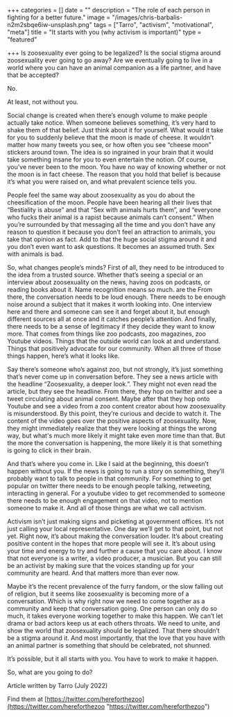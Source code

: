 +++
categories = []
date = ""
description = "The role of each person in fighting for a better future."
image = "/images/chris-barbalis-n2m2sbqe6iw-unsplash.png"
tags = ["Tarro", "activism", "motivational", "meta"]
title = "It starts with you (why activism is important)"
type = "featured"

+++
Is zoosexuality ever going to be legalized? Is the social stigma around zoosexuality ever going to go away? Are we eventually going to live in a world where you can have an animal companion as a life partner, and have that be accepted?   
   
   
 No.   
   
   
 At least, not without you.   
   
   
 Social change is created when there’s enough volume to make people actually take notice. When someone believes something, it’s very hard to shake them of that belief. Just think about it for yourself. What would it take for you to suddenly believe that the moon is made of cheese. It wouldn’t matter how many tweets you see, or how often you see “cheese moon” stickers around town. The idea is so ingrained in your brain that it would take something insane for you to even entertain the notion. Of course, you’ve never been to the moon. You have no way of knowing whether or not the moon is in fact cheese. The reason that you hold that belief is because it’s what you were raised on, and what prevalent science tells you.   
   
 People feel the same way about zoosexuality as you do about the cheesification of the moon. People have been hearing all their lives that “Bestiality is abuse” and that “Sex with animals hurts them”, and “everyone who fucks their animal is a rapist because animals can’t consent.” When you’re surrounded by that messaging all the time and you don’t have any reason to question it because you don’t feel an attraction to animals, you take that opinion as fact. Add to that the huge social stigma around it and you don’t even want to ask questions. It becomes an assumed truth. Sex with animals is bad.   
   
 So, what changes people’s minds? First of all, they need to be introduced to the idea from a trusted source. Whether that’s seeing a special or an interview about zoosexuality on the news, having zoos on podcasts, or reading books about it. Name recognition means so much. are the  From there, the conversation needs to be loud enough. There needs to be enough noise around a subject that it makes it worth looking into. One interview here and there and someone can see it and forget about it, but enough different sources all at once and it catches people’s attention. And finally, there needs to be a sense of legitimacy if they decide they want to know more. That comes from things like zoo podcasts, zoo magazines, zoo Youtube videos. Things that the outside world can look at and understand. Things that positively advocate for our community. When all three of those things happen, here’s what it looks like.  
   
 Say there’s someone who’s against zoo, but not strongly, it’s just something that’s never come up in conversation before. They see a news article with the headline “Zoosexuality, a deeper look.”. They might not even read the article, but they see the headline. From there, they hop on twitter and see a tweet circulating about animal consent. Maybe after that they hop onto Youtube and see a video from a zoo content creator about how zoosexuality is misunderstood. By this point, they’re curious and decide to watch it. The content of the video goes over the positive aspects of zoosexuality. Now, they might immediately realize that they were looking at things the wrong way, but what's much more likely it might take even more time than that. But the more the conversation is happening, the more likely it is that something is going to click in their brain.   
   
 And that’s where you come in. Like I said at the beginning, this doesn’t happen without you. If the news is going to run a story on something, they’ll probably want to talk to people in that community. For something to get popular on twitter there needs to be enough people talking, retweeting, interacting in general. For a youtube video to get recommended to someone there needs to be enough engagement on that video, not to mention someone to make it. And all of those things are what we call activism.   
   
 Activism isn’t just making signs and picketing at government offices. It’s not just calling your local representative. One day we’ll get to that point, but not yet. Right now, it’s about making the conversation louder. It’s about creating positive content in the hopes that more people will see it. It’s about using your time and energy to try and further a cause that you care about. I know that not everyone is a writer, a video producer, a musician. But you can still be an activist by making sure that the voices standing up for your community are heard. And that matters more than ever now.  
   
 Maybe it’s the recent prevalence of the furry fandom, or the slow falling out of religion, but it seems like zoosexuality is becoming more of a conversation. Which is why right now we need to come together as a community and keep that conversation going. One person can only do so much, it takes everyone working together to make this happen. We can’t let drama or bad actors keep us at each others throats. We need to unite, and show the world that zoosexuality should be legalized. That there shouldn’t be a stigma around it. And most importantly, that the love that you have with an animal partner is something that should be celebrated, not shunned.   
   
   
 It’s possible, but it all starts with you. You have to work to make it happen.   
   
   
 So, what are you going to do?

Article written by Tarro (July 2022)

Find them at [https://twitter.com/hereforthezoo](https://twitter.com/hereforthezoo "https://twitter.com/hereforthezoo")